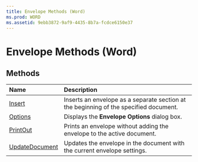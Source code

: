 ```yaml
---
title: Envelope Methods (Word)
ms.prod: WORD
ms.assetid: 9ebb3872-9af9-4435-8b7a-fcdce6150e37
---
```



# Envelope Methods (Word)

## Methods



|**Name**|**Description**|
|:-----|:-----|
|[Insert](envelope-insert-method-word.md)|Inserts an envelope as a separate section at the beginning of the specified document.|
|[Options](envelope-options-method-word.md)|Displays the  **Envelope Options** dialog box.|
|[PrintOut](envelope-printout-method-word.md)|Prints an envelope without adding the envelope to the active document.|
|[UpdateDocument](envelope-updatedocument-method-word.md)|Updates the envelope in the document with the current envelope settings.|

